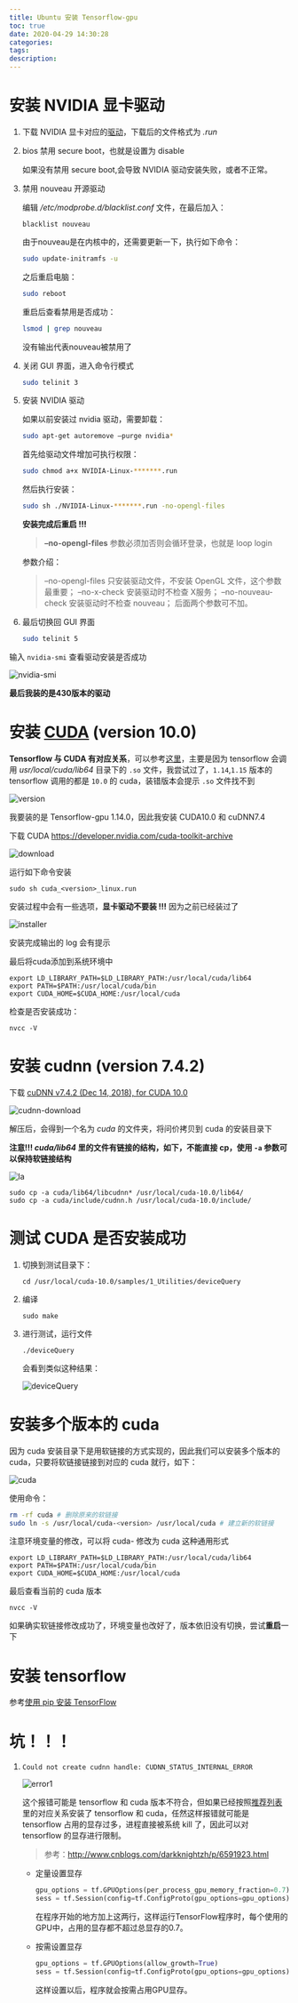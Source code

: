 ```yaml
---
title: Ubuntu 安装 Tensorflow-gpu
toc: true
date: 2020-04-29 14:30:28
categories:
tags:
description:
---
```


# 安装 NVIDIA 显卡驱动

1. 下载 NVIDIA 显卡对应的[驱动](https://nvidiageforcedrivers.com/nvidia-geforce-rtx-2070-super-driver-for-linux/)，下载后的文件格式为 *.run*

2. bios 禁用 secure boot，也就是设置为 disable

   如果没有禁用 secure boot,会导致 NVIDIA 驱动安装失败，或者不正常。

3. 禁用 nouveau 开源驱动

   编辑 */etc/modprobe.d/blacklist.conf* 文件，在最后加入：

   ~~~
   blacklist nouveau
   ~~~

   由于nouveau是在内核中的，还需要更新一下，执行如下命令：

   ```bash
   sudo update-initramfs -u
   ```

   之后重启电脑：

   ```bash
   sudo reboot
   ```

   重启后查看禁用是否成功：

   ```bash
   lsmod | grep nouveau
   ```

   没有输出代表nouveau被禁用了

4. 关闭 GUI 界面，进入命令行模式

   ~~~bash
   sudo telinit 3
   ~~~

5. 安装 NVIDIA 驱动

   如果以前安装过 nvidia 驱动，需要卸载：

   ~~~bash
   sudo apt-get autoremove –purge nvidia*
   ~~~

   首先给驱动文件增加可执行权限：

   ```bash
   sudo chmod a+x NVIDIA-Linux-*******.run
   ```

   然后执行安装：

   ```bash
   sudo sh ./NVIDIA-Linux-*******.run -no-opengl-files
   ```

   **安装完成后重启 !!!**

   > **–no-opengl-files** 参数必须加否则会循环登录，也就是 loop login

   参数介绍：

   > –no-opengl-files 只安装驱动文件，不安装 OpenGL 文件，这个参数最重要；
   > –no-x-check 安装驱动时不检查 X服务；
   > –no-nouveau-check 安装驱动时不检查 nouveau；
   > 后面两个参数可不加。

6. 最后切换回 GUI 界面

   ~~~bash
   sudo telinit 5
   ~~~

输入 `nvidia-smi` 查看驱动安装是否成功

![nvidia-smi](Ubuntu-安装-Tensorflow-gpu/nvidia-smi.png)

**最后我装的是430版本的驱动**

# 安装 [CUDA](https://developer.nvidia.com/cuda-toolkit) (version 10.0)

**Tensorflow 与 CUDA 有对应关系**，可以参考[这里](https://www.tensorflow.org/install/source#gpu)，主要是因为 tensorflow 会调用 *usr/local/cuda/lib64* 目录下的 `.so` 文件，我尝试过了，`1.14`,`1.15` 版本的 tensorflow 调用的都是 `10.0` 的 cuda，装错版本会提示 `.so` 文件找不到

![version](Ubuntu-安装-Tensorflow-gpu/version.png)

我要装的是 Tensorflow-gpu 1.14.0，因此我安装 CUDA10.0 和 cuDNN7.4

下载 CUDA https://developer.nvidia.com/cuda-toolkit-archive

![download](Ubuntu-安装-Tensorflow-gpu/download.png)

运行如下命令安装

~~~
sudo sh cuda_<version>_linux.run
~~~

安装过程中会有一些选项，**显卡驱动不要装 !!!** 因为之前已经装过了

![installer](Ubuntu-安装-Tensorflow-gpu/installer.png)

安装完成输出的 log 会有提示

最后将cuda添加到系统环境中

~~~
export LD_LIBRARY_PATH=$LD_LIBRARY_PATH:/usr/local/cuda/lib64
export PATH=$PATH:/usr/local/cuda/bin
export CUDA_HOME=$CUDA_HOME:/usr/local/cuda
~~~

检查是否安装成功：

~~~
nvcc -V
~~~

# 安装 cudnn (version 7.4.2)

下载 [cuDNN v7.4.2 (Dec 14, 2018), for CUDA 10.0](https://developer.nvidia.com/rdp/cudnn-archive#a-collapse742-10)

![cudnn-download](Ubuntu-安装-Tensorflow-gpu/cudnn-download.png)

解压后，会得到一个名为 *cuda* 的文件夹，将问价拷贝到 cuda 的安装目录下

**注意!!!  *cuda/lib64* 里的文件有链接的结构，如下，不能直接 cp，使用 `-a` 参数可以保持软链接结构**

![la](Ubuntu-安装-Tensorflow-gpu/la.png)

~~~
sudo cp -a cuda/lib64/libcudnn* /usr/local/cuda-10.0/lib64/
sudo cp -a cuda/include/cudnn.h /usr/local/cuda-10.0/include/
~~~

# 测试 CUDA 是否安装成功

1. 切换到测试目录下：

   ~~~
   cd /usr/local/cuda-10.0/samples/1_Utilities/deviceQuery
   ~~~

2. 编译

   ~~~
   sudo make
   ~~~

3. 进行测试，运行文件

   ~~~
   ./deviceQuery
   ~~~

   会看到类似这种结果：

   ![deviceQuery](Ubuntu-安装-Tensorflow-gpu/deviceQuery.png)

# 安装多个版本的 cuda

因为 cuda 安装目录下是用软链接的方式实现的，因此我们可以安装多个版本的 cuda，只要将软链接链接到对应的 cuda 就行，如下：

![cuda](Ubuntu-安装-Tensorflow-gpu/cuda.png)

使用命令：

~~~bash
rm -rf cuda # 删除原来的软链接
sudo ln -s /usr/local/cuda-<version> /usr/local/cuda # 建立新的软链接
~~~

注意环境变量的修改，可以将 cuda-<version> 修改为 cuda 这种通用形式

~~~
export LD_LIBRARY_PATH=$LD_LIBRARY_PATH:/usr/local/cuda/lib64
export PATH=$PATH:/usr/local/cuda/bin
export CUDA_HOME=$CUDA_HOME:/usr/local/cuda
~~~

最后查看当前的 cuda 版本

~~~
nvcc -V
~~~

如果确实软链接修改成功了，环境变量也改好了，版本依旧没有切换，尝试**重启**一下

# 安装 tensorflow

参考[使用 pip 安装 TensorFlow](https://www.tensorflow.org/install/pip)

# 坑！！！

1. `Could not create cudnn handle: CUDNN_STATUS_INTERNAL_ERROR`

   ![error1](Ubuntu-安装-Tensorflow-gpu/error1.png)

   这个报错可能是 tensorflow 和 cuda 版本不符合，但如果已经按照[推荐列表](https://www.tensorflow.org/install/source#gpu)里的对应关系安装了 tensorflow 和 cuda，任然这样报错就可能是 tensorflow 占用的显存过多，进程直接被系统 kill 了，因此可以对 tensorflow 的显存进行限制。

   > 参考：http://www.cnblogs.com/darkknightzh/p/6591923.html

   - 定量设置显存
   
     ```python
     gpu_options = tf.GPUOptions(per_process_gpu_memory_fraction=0.7)
     sess = tf.Session(config=tf.ConfigProto(gpu_options=gpu_options)) 
     ```
   
     在程序开始的地方加上这两行，这样运行TensorFlow程序时，每个使用的GPU中，占用的显存都不超过总显存的0.7。
   
   - 按需设置显存
   
     ```python
     gpu_options = tf.GPUOptions(allow_growth=True)
     sess = tf.Session(config=tf.ConfigProto(gpu_options=gpu_options))   
     ```
   
     这样设置以后，程序就会按需占用GPU显存。
   